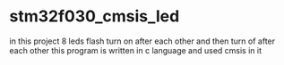 # stm32f030_cmsis_led


in this project 8 leds flash turn on after each other and then turn of after each other 
this program is written in c language  and used cmsis in it
